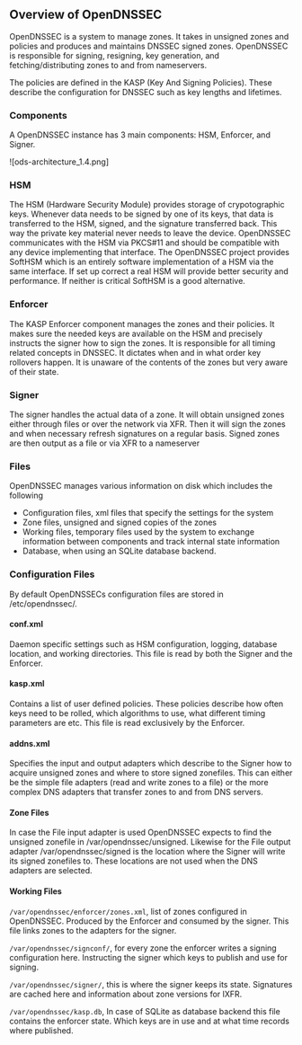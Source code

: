 ## Overview of OpenDNSSEC

OpenDNSSEC is a system to manage zones. It takes in unsigned zones and policies and produces and maintains DNSSEC signed zones. OpenDNSSEC is responsible for signing, resigning, key generation, and fetching/distributing zones to and from nameservers.

The policies are defined in the KASP (Key And Signing Policies). These describe the configuration for DNSSEC such as key lengths and lifetimes. 

### Components

A OpenDNSSEC instance has 3 main components: HSM, Enforcer, and Signer.

![ods-architecture_1.4.png]

### HSM

The HSM (Hardware Security Module) provides storage of crypotographic keys. Whenever data needs to be signed by one of its keys, that data is transferred to the HSM, signed, and the signature transferred back. This way the private key material never needs to leave the device. OpenDNSSEC communicates with the HSM via PKCS#11 and should be compatible with any device implementing that interface. The OpenDNSSEC project provides SoftHSM which is an entirely software implementation of a HSM via the same interface. If set up correct a real HSM will provide better security and performance. If neither is critical SoftHSM is a good alternative. 

### Enforcer

The KASP Enforcer component manages the zones and their policies. It makes sure the needed keys are available on the HSM and precisely instructs the signer how to sign the zones. It is responsible for all timing related concepts in DNSSEC. It dictates when and in what order key rollovers happen. It is unaware of the contents of the zones but very aware of their state.

### Signer

The signer handles the actual data of a zone. It will obtain unsigned zones either through files or over the network via XFR. Then it will sign the zones and when necessary refresh signatures on a regular basis. Signed zones are then output as a file or via XFR to a nameserver

### Files

OpenDNSSEC manages various information on disk which includes the following

- Configuration files, xml files that specify the settings for the system
- Zone files, unsigned and signed copies of the zones
- Working files, temporary files used by the system to exchange information between components and track internal state information
- Database, when using an SQLite database backend.

### Configuration Files

By default OpenDNSSECs configuration files are stored in /etc/opendnssec/. 

#### conf.xml

Daemon specific settings such as HSM configuration, logging, database location, and working directories. This file is read by both the Signer and the Enforcer. 

#### kasp.xml

Contains a list of user defined policies. These policies describe how often keys need to be rolled, which algorithms to use, what different timing parameters are etc. This file is read exclusively by the Enforcer.

#### addns.xml

Specifies the input and output adapters which describe to the Signer how to acquire unsigned zones and where to store signed zonefiles. This can either be the simple file adapters (read and write zones to a file) or the more complex DNS adapters that transfer zones to and from DNS servers.

#### Zone Files

In case the File input adapter is used OpenDNSSEC expects to find the unsigned zonefile in /var/opendnssec/unsigned. Likewise for the File output adapter /var/opendnssec/signed is the location where the Signer will write its signed zonefiles to. These locations are not used when the DNS adapters are selected.

#### Working Files

``/var/opendnssec/enforcer/zones.xml``, list of zones configured in OpenDNSSEC. Produced by the Enforcer and consumed by the signer. This file links zones to the adapters for the signer. 

``/var/opendnssec/signconf/``, for every zone the enforcer writes a signing configuration here. Instructing the signer which keys to publish and use for signing. 

``/var/opendnssec/signer/``, this is where the signer keeps its state. Signatures are cached here and information about zone versions for IXFR. 

``/var/opendnssec/kasp.db``, In case of SQLite as database backend this file contains the enforcer state. Which keys are in use and at what time records where published.

